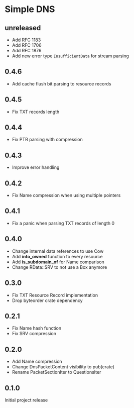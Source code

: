 # Simple DNS

## unreleased
- Add RFC 1183
- Add RFC 1706
- Add RFC 1876
- Add new error type `InsufficientData` for stream parsing

## 0.4.6
- Add cache flush bit parsing to resource records

## 0.4.5
- Fix TXT records length

## 0.4.4
- Fix PTR parsing with compression

## 0.4.3
- Improve error handling

## 0.4.2
- Fix Name compression when using multiple pointers

## 0.4.1
- Fix a panic when parsing TXT records of length 0

## 0.4.0
- Change internal data references to use Cow
- Add **into_owned** function to every resource
- Add **is_subdomain_of** for Name comparison
- Change RData::SRV to not use a Box anymore 

## 0.3.0
- Fix TXT Resource Record implementation
- Drop byteorder crate dependency

## 0.2.1
- Fix Name hash function
- Fix SRV compression

## 0.2.0

- Add Name compression
- Change DnsPacketContent visibility to pub(crate)
- Rename PacketSectionIter to QuestionsIter 

## 0.1.0

Initial project release
